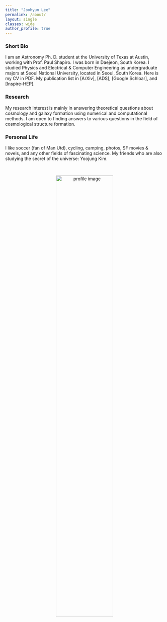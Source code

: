 ```yaml
---
title: "Joohyun Lee"
permalink: /about/
layout: single
classes: wide
author_profile: true
---
```


### Short Bio
I am an Astronomy Ph. D. student at the University of Texas at Austin, working with <a href="https://www.as.utexas.edu/astronomy/people/shapiro/shapiro.html" style="text-decoration:none" target="_blank">Prof. Paul Shapiro</a>. 
I was born in Daejeon, South Korea. I studied Physics and Electrical & Computer Engineering as undergraduate majors at Seoul National University, located in Seoul, South Korea.  Here is my <a href="https://joohyun-lee.github.io/CV_grad.pdf" style="text-decoration:none" target="_blank">CV</a> in PDF.
My publication list in 
<a href="https://arxiv.org/search/advanced?advanced=&terms-0-operator=AND&terms-0-term=%22Joohyun+Lee%22&terms-0-field=author&classification-physics=y&classification-physics_archives=astro-ph&classification-include_cross_list=include&date-filter_by=all_dates&date-year=&date-from_date=&date-to_date=&date-date_type=submitted_date&abstracts=show&size=50&order=-announced_date_first" style="text-decoration:none" target="_blank">[ArXiv]</a>, 
<a href="https://ui.adsabs.harvard.edu/search/q=docs(library%2FwfU-Kkw9TYqlX-DVf2DW-Q)&sort=date%20desc%2C%20bibcode%20desc&p_=0" style="text-decoration:none" target="_blank">[ADS]</a>,
<a href="https://scholar.google.com/citations?user=6gVnpl0AAAAJ&hl=eng" style="text-decoration:none" target="_blank">[Google Schloar]</a>,
and <a href="https://inspirehep.net/authors/1920810" style="text-decoration:none" target="_blank">[Inspire-HEP].

### Research
My research interest is mainly in answering theoretical questions about cosmology and galaxy formation using numerical and computational methods. I am open to finding answers to various questions in the field of cosmological structure formation.

### Personal Life
I like soccer (fan of Man Utd), cycling, camping, photos, SF movies & novels, and any other fields of fascinating science.
My friends who are also studying the secret of the universe: <a href="http://www.astro.ucla.edu/~yjkim/" style="text-decoration:none" target="_blank">Yoojung Kim</a>.

<br>
<p style="text-align:center;"><img src="https://joohyun-lee.github.io/images/big_profile.jpg" alt="profile image" width="60%" height="auto">
